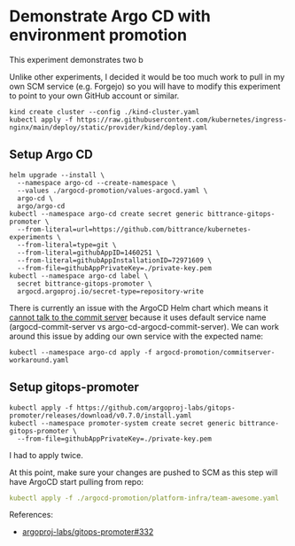 # Demonstrate Argo CD with environment promotion

This experiment demonstrates two  b

Unlike other experiments, I decided it would be too much work to pull in my own SCM service (e.g. Forgejo) so you will have to modify this experiment to point to your own GitHub account or similar.

```shell
kind create cluster --config ./kind-cluster.yaml
kubectl apply -f https://raw.githubusercontent.com/kubernetes/ingress-nginx/main/deploy/static/provider/kind/deploy.yaml
```

## Setup Argo CD

```shell
helm upgrade --install \
  --namespace argo-cd --create-namespace \
  --values ./argocd-promotion/values-argocd.yaml \
  argo-cd \
  argo/argo-cd
kubectl --namespace argo-cd create secret generic bittrance-gitops-promoter \
  --from-literal=url=https://github.com/bittrance/kubernetes-experiments \
  --from-literal=type=git \
  --from-literal=githubAppID=1460251 \
  --from-literal=githubAppInstallationID=72971609 \
  --from-file=githubAppPrivateKey=./private-key.pem
kubectl --namespace argo-cd label \
  secret bittrance-gitops-promoter \
  argocd.argoproj.io/secret-type=repository-write
```

There is currently an issue with the ArgoCD Helm chart which means it [cannot talk to the commit server](https://github.com/argoproj/argo-helm/issues/3333) because it uses default service name (argocd-commit-server vs argo-cd-argocd-commit-server). We can work around this issue by adding our own service with the expected name:

```shell
kubectl --namespace argo-cd apply -f argocd-promotion/commitserver-workaround.yaml
```

## Setup gitops-promoter

```shell
kubectl apply -f https://github.com/argoproj-labs/gitops-promoter/releases/download/v0.7.0/install.yaml
kubectl --namespace promoter-system create secret generic bittrance-gitops-promoter \
  --from-file=githubAppPrivateKey=./private-key.pem
```

I had to apply twice.

At this point, make sure your changes are pushed to SCM as this step will have ArgoCD start pulling from repo:

```yaml
kubectl apply -f ./argocd-promotion/platform-infra/team-awesome.yaml
```

References:

- [argoproj-labs/gitops-promoter#332](https://github.com/argoproj-labs/gitops-promoter/pull/332)
